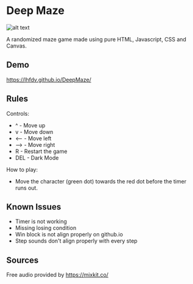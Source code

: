 # Deep Maze

![alt text](https://github.com/lhfdv/DeepMaze/blob/main/logo.png?raw=true)
 
A randomized maze game made using pure HTML, Javascript, CSS and Canvas.

## Demo

https://lhfdv.github.io/DeepMaze/

## Rules

Controls:
* ^  -  Move up
* v  -  Move down
* <--  -  Move left
* -->  -  Move right
* R  -  Restart the game
* DEL - Dark Mode

How to play:

* Move the character (green dot) towards the red dot before the timer runs out.

## Known Issues

* Timer is not working
* Missing losing condition
* Win block is not align properly on github.io
* Step sounds don't align properly with every step

## Sources

Free audio provided by https://mixkit.co/
